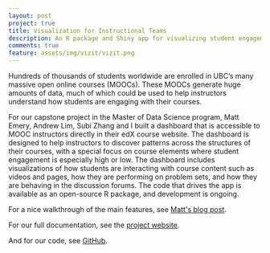 ```yaml
---
layout: post
project: true
title: Visualization for Instructional Teams
description: An R package and Shiny app for visualizing student engagement data from edX MOOCs.
comments: true
feature: assets/img/vizit/vizit.png
---
```


Hundreds of thousands of students worldwide are enrolled in UBC’s many massive open online courses (MOOCs). These MOOCs generate huge amounts of data, much of which could be used to help instructors understand how students are engaging with their courses. 

For our capstone project in the Master of Data Science program, Matt Emery, Andrew Lim, Subi Zhang and I built a dashboard that is accessible to MOOC instructors directly in their edX course website. The dashboard is designed to help instructors to discover patterns across the structures of their courses, with a special focus on course elements where student engagement is especially high or low. The dashboard includes visualizations of how students are interacting with course content such as videos and pages, how they are performing on problem sets, and how they are behaving in the discussion forums. The code that drives the app is available as an open-source R package, and development is ongoing.

For a nice walkthrough of the main features, see [Matt's blog post](https://ubc-mds.github.io/2018-01-01-CTLT-capstone/).

For our full documentation, see the [project website](https://laingdk.github.io/vizit/).

And for our code, see [GitHub](https://github.com/laingdk/vizit).
